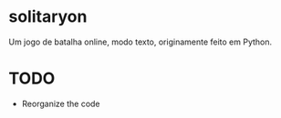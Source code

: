 # solitaryon
Um jogo de batalha online, modo texto, originamente feito em Python.

# TODO

- Reorganize the code
